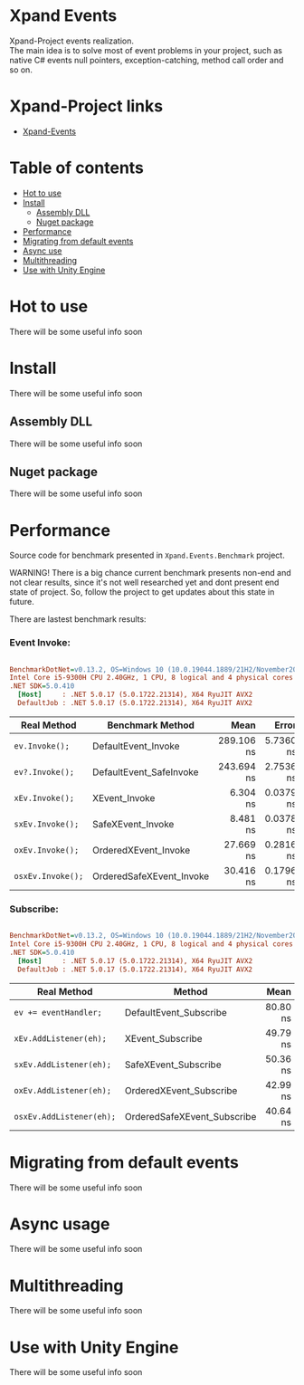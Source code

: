 ﻿# Xpand Events
Xpand-Project events realization.  
The main idea is to solve most of event problems in your project, such as native C# events null pointers, exception-catching, method call order and so on.

# Xpand-Project links
- [Xpand-Events](https://github.com/ShortKedr-OpenSource/xpand-events)


# Table of contents
 * [Hot to use](#how-to-use)
 * [Install](#install)
   * [Assembly DLL](#install-assembly)
   * [Nuget package](#install-nuget)
 * [Performance](#performance)
 * [Migrating from default events](#migrating)
 * [Async use](#async-use)
 * [Multithreading](#multithreading)
 * [Use with Unity Engine](#use-with-unity)


# <a id="how-to-use"></a>Hot to use
There will be some useful info soon
 
# <a id="install"></a>Install
There will be some useful info soon

## <a id="install-assembly"></a>Assembly DLL
There will be some useful info soon

## <a id="install-nuget"></a>Nuget package
There will be some useful info soon
 
# <a id="performance"></a>Performance
Source code for benchmark presented in `Xpand.Events.Benchmark` project.  

WARNING! There is a big chance current benchmark presents non-end and not clear results, since it's not well researched yet and dont present end state of project. So, follow the project to get updates about this state in future.

There are lastest benchmark results:

### Event Invoke:
``` ini

BenchmarkDotNet=v0.13.2, OS=Windows 10 (10.0.19044.1889/21H2/November2021Update)
Intel Core i5-9300H CPU 2.40GHz, 1 CPU, 8 logical and 4 physical cores
.NET SDK=5.0.410
  [Host]     : .NET 5.0.17 (5.0.1722.21314), X64 RyuJIT AVX2
  DefaultJob : .NET 5.0.17 (5.0.1722.21314), X64 RyuJIT AVX2


```
|     Real Method |         Benchmark Method |       Mean |     Error |    StdDev |     Median |
|-----------------|------------------------- |-----------:|----------:|----------:|-----------:|
|   `ev.Invoke();`|      DefaultEvent_Invoke | 289.106 ns | 5.7360 ns | 8.0410 ns | 284.526 ns |
|  `ev?.Invoke();`|  DefaultEvent_SafeInvoke | 243.694 ns | 2.7536 ns | 2.1498 ns | 242.925 ns |
|  `xEv.Invoke();`|            XEvent_Invoke |   6.304 ns | 0.0379 ns | 0.0336 ns |   6.296 ns |
| `sxEv.Invoke();`|        SafeXEvent_Invoke |   8.481 ns | 0.0378 ns | 0.0354 ns |   8.475 ns |
| `oxEv.Invoke();`|     OrderedXEvent_Invoke |  27.669 ns | 0.2816 ns | 0.2634 ns |  27.638 ns |
|`osxEv.Invoke();`| OrderedSafeXEvent_Invoke |  30.416 ns | 0.1796 ns | 0.1680 ns |  30.372 ns |

### Subscribe:

``` ini

BenchmarkDotNet=v0.13.2, OS=Windows 10 (10.0.19044.1889/21H2/November2021Update)
Intel Core i5-9300H CPU 2.40GHz, 1 CPU, 8 logical and 4 physical cores
.NET SDK=5.0.410
  [Host]     : .NET 5.0.17 (5.0.1722.21314), X64 RyuJIT AVX2
  DefaultJob : .NET 5.0.17 (5.0.1722.21314), X64 RyuJIT AVX2


```
|             Real Method |                      Method |     Mean |    Error |   StdDev |
|-------------------------|---------------------------- |---------:|---------:|---------:|
|    `ev += eventHandler;`|      DefaultEvent_Subscribe | 80.80 ns | 1.102 ns | 0.860 ns |
|   `xEv.AddListener(eh);`|            XEvent_Subscribe | 49.79 ns | 0.124 ns | 0.103 ns |
|  `sxEv.AddListener(eh);`|        SafeXEvent_Subscribe | 50.36 ns | 0.733 ns | 0.685 ns |
|  `oxEv.AddListener(eh);`|     OrderedXEvent_Subscribe | 42.99 ns | 0.128 ns | 0.100 ns |
| `osxEv.AddListener(eh);`| OrderedSafeXEvent_Subscribe | 40.64 ns | 0.373 ns | 0.331 ns |


# <a id="migrating"></a>Migrating from default events
There will be some useful info soon

# <a id="async-use"></a>Async usage
There will be some useful info soon

# <a id="multithreading"></a>Multithreading
There will be some useful info soon

# <a id="use-with-unity"></a>Use with Unity Engine
There will be some useful info soon
